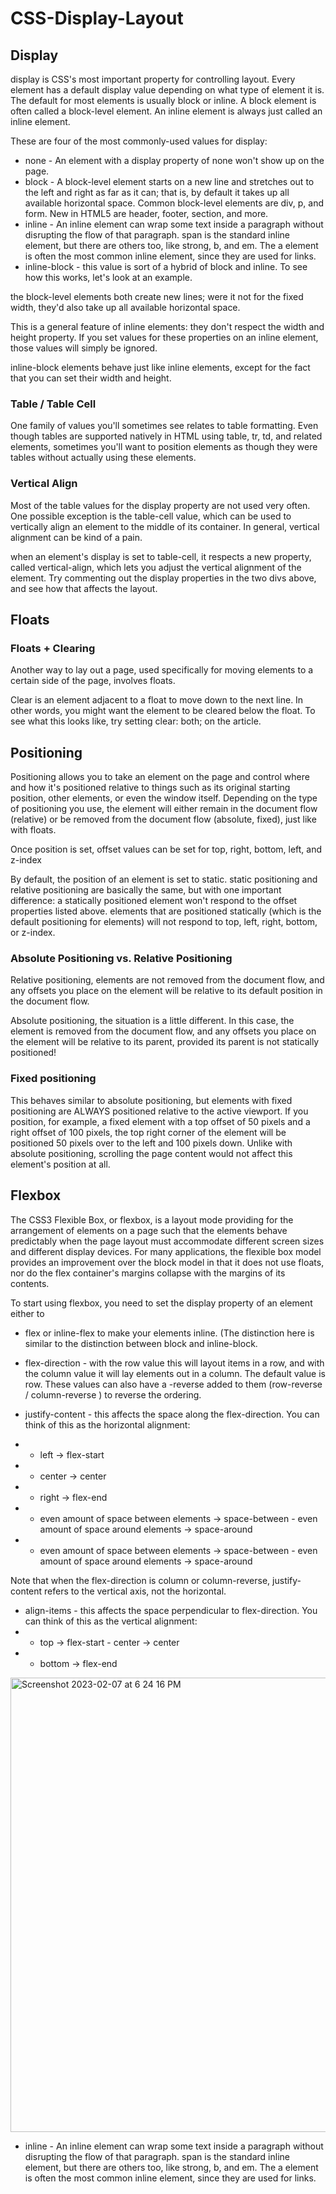 # CSS-Display-Layout

## Display

display is CSS's most important property for controlling layout. Every element has a default display value depending on what type of element it is. The default for most elements is usually block or inline. A block element is often called a block-level element. An inline element is always just called an inline element.

These are four of the most commonly-used values for display:

- none - An element with a display property of none won't show up on the page.
- block - A block-level element starts on a new line and stretches out to the left and right as far as it
can; that is, by default it takes up all available horizontal space. Common block-level elements are div, p, and form. New in HTML5 are header, footer, section, and more.
- inline - An inline element can wrap some text inside a paragraph without disrupting the flow of that paragraph. span is the standard inline element, but there are others too, like strong, b, and em. The a element is often the most common inline element, since they are used for links. 
- inline-block - this value is sort of a hybrid of block and inline. To see how this works, let's look at an example.

the block-level elements both create new lines; were it not for the fixed width, they'd also take up all available horizontal space.

This is a general feature of inline elements: they don't respect the width and height property. If you set values for these properties on an inline element, those values will simply be ignored.

inline-block elements behave just like inline elements, except for the fact that you can set their width and height.

### Table / Table Cell

One family of values you'll sometimes see relates to table
formatting. Even though tables are supported natively in HTML using table, tr, td, and related elements, sometimes you'll want to position elements as though they were tables without actually using
these elements.

### Vertical Align

Most of the table values for the display property are not used very often.
One possible exception is the table-cell value, which can be used to vertically align an element to the middle of its container. In general, vertical alignment can be kind of a pain.

when an element's display is set to table-cell, it respects a new property, called vertical-align, which lets you adjust the vertical alignment of the element. Try commenting out the display properties in the two divs above, and see how that affects the layout.

## Floats

### Floats + Clearing

Another way to lay out a page, used specifically for moving elements to a certain side of the page, involves floats. 

Clear is an element adjacent to a float to move down to the next line. In other words, you might want the element to be cleared below the float. To see what this looks like, try setting clear: both; on the article.

## Positioning

Positioning allows you to take an element on the page and control where and how it's positioned relative to things such as its original starting position, other elements, or even the window itself. Depending on the type of positioning you use, the element will either remain in the document flow (relative) or be removed from the document flow (absolute, fixed), just like with floats.

Once position is set, offset values can be set for top, right, bottom, left, and z-index

By default, the position of an element is set to static. static positioning and relative positioning are basically the same, but with one important difference: a statically positioned element won't respond to
the offset properties listed above. elements that are positioned statically (which is the default positioning for elements) will not respond to top, left, right, bottom, or z-index.

### Absolute Positioning vs. Relative Positioning

Relative positioning, elements are not removed from the document flow, and any offsets you place on the element will be relative to its default position in the document flow.

Absolute positioning, the situation is a little different. In this case, the element is removed from the document flow, and any offsets you place on the element will be relative to its parent, provided its parent is not statically positioned! 

### Fixed positioning

This behaves similar to absolute positioning, but elements with fixed positioning are ALWAYS positioned relative to the active viewport. If you
position, for example, a fixed element with a top offset of 50 pixels and a right offset of 100 pixels, the top right corner of the element will be positioned 50 pixels over to the left and 100 pixels down. Unlike with absolute positioning, scrolling the page content would not affect this element's position at all.

## Flexbox

The CSS3 Flexible Box, or flexbox, is a layout mode providing for the arrangement of elements on a page such that the elements behave predictably when the page layout must accommodate different screen sizes and different display devices. For many applications, the flexible box model provides an improvement over the block model in that it does not use floats, nor do the flex container's margins collapse with the margins of its contents.

To start using flexbox, you need to set the display property of an element either to 

- flex or inline-flex to make your elements inline. (The distinction here is similar to the distinction between block and inline-block.

- flex-direction - with the row value this will layout items in a row, and with the column value it will lay elements out in a column. The default value is row. These values can also have a -reverse added to them (row-reverse / column-reverse ) to reverse the ordering.

- justify-content - this affects the space along the flex-direction. You can think of this as the horizontal alignment:
- - left -> flex-start
- - center -> center
- - right -> flex-end
- - even amount of space between elements -> space-between - even amount of space around elements -> space-around
- - even amount of space between elements -> space-between - even amount of space around elements -> space-around

Note that when the flex-direction is column or column-reverse, justify-content refers to the vertical axis, not the horizontal.

- align-items - this affects the space perpendicular to flex-direction. You can think of this as the vertical alignment:
- - top -> flex-start - center -> center
- - bottom -> flex-end

<img width="727" alt="Screenshot 2023-02-07 at 6 24 16 PM" src="https://user-images.githubusercontent.com/101606295/217390232-f84ffe9e-5ad7-417d-8317-cb8058954de4.png">



- inline - An inline element can wrap some text inside a paragraph without disrupting the flow of that paragraph. span is the standard inline element, but there are others too, like strong, b, and em. The a element is often the most common inline element, since they are used for links. 
